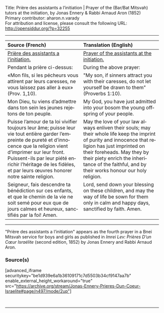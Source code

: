 <html>
<head></head>
<body>
Title: Prière des assistants a l’initiation | Prayer of the (Bar/Bat Mitsvah) tutors at the initiation, by Jonas Ennery & Rabbi Arnaud Aron (1852)<br />
Primary contributor: aharon.n.varady<br />
For attribution and license, please consult the following URL: <a href="http://opensiddur.org/?p=32255">http://opensiddur.org/?p=32255</a>
<p />
<hr />

<table style="margin-left: auto;margin-right: auto;" class="draggable">
<thead><tr><th id="x" style="text-align: left;">Source (French)</th><th style="text-align: left;">Translation (English)</th></tr></thead>
<tbody>
<tr><td style="vertical-align:top;">
<div class="french" lang="fr">
<u>Prière des assistants a l’initiation.</u>
</span></div></td>
 
<td style="vertical-align:top;">
<div class="english" lang="en">
<u>Prayer of the assistants at the initiation.</u>
</div></td></tr>


<tr><td style="vertical-align:top;">
<div class="french" lang="fr">
<span class="instruction">Pendant la prière ci-dessus:</span>
</span></div></td>
 
<td style="vertical-align:top;">
<div class="english" lang="en">
<span class="instruction">During the above prayer:</span>
</div></td></tr>


<tr><td style="vertical-align:top;">
<div class="french" lang="fr">
«Mon fils, si les pécheurs vous attirent par leurs caresses, 
ne vous laissez pas aller à eux» <span class="citation">(Prov. 1,10).</span>
</span></div></td>
 
<td style="vertical-align:top;">
<div class="english" lang="en">
"My son, if sinners attract you with their caresses, 
do not let yourself be drawn to them" <span class="citation">(Proverbs 1:10).</span>
</div></td></tr>


<tr><td style="vertical-align:top;">
<div class="french" lang="fr">
Mon Dieu, tu viens d’admettre dans ton sein les jeunes rejetons de ton peuple.
</span></div></td>
 
<td style="vertical-align:top;">
<div class="english" lang="en">
My God, you have just admitted into your bosom the young offspring of your people.
</div></td></tr>


<tr><td style="vertical-align:top;">
<div class="french" lang="fr">
Puisse l’amour de ta loi vivifier toujours leur âme; puisse leur vie tout entière garder l’empreinte de pureté et d’innocence que la religion vient d’imprimer sur leur front. Puissent-ils par leur piété enrichir l’héritage de les fidèles, et par leurs œuvres honorer notre sainte religion.
</span></div></td>
 
<td style="vertical-align:top;">
<div class="english" lang="en">
May the love of your law always enliven their souls; may their whole life keep the imprint of purity and innocence that religion has just imprinted on their foreheads. May they by their piety enrich the inheritance of the faithful, and by their works honour our holy religion.
</div></td></tr>


<tr><td style="vertical-align:top;">
<div class="french" lang="fr">
Seigneur, fais descendre ta bénédiction sur ces enfants, et que le chemin de la vie ne soit semé pour eux que de jours calmes et heureux, sanctifiés par la foi! Amen.
</span></div></td>
 
<td style="vertical-align:top;">
<div class="english" lang="en">
Lord, send down your blessing on these children, and may the way of life be sown for them only in calm and happy days, sanctified by faith. Amen.
</div></td></tr>
</tbody></table>

<hr />

"Prière des assistants a l’initiation" appears as the fourth prayer in a Bnei Mitsvah service for boys and girls as published in <em>Imrei Lev: Prières D’un Cœur Israélite</em> (second edition, 1852) by Jonas Ennery and Rabbi Arnaud Aron.

<h3>Source(s)</h3>

[advanced_iframe securitykey="be1d939e6a1b36109171c7d5503b34cf9147aa7b" enable_external_height_workaround="true" src="https://archive.org/stream/Jonas-Ennery-Prieres-Dun-Coeur-Israelite#page/n497/mode/2up"]

&nbsp;

<hr />

&nbsp;
</body>
</html>